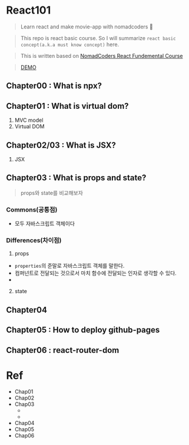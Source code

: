 # React101

> Learn react and make movie-app with nomadcoders 🚀

> This repo is react basic course. So I will summarize `react basic concept(a.k.a must know concept)` here.

> This is written based on [NomadCoders React Fundemental Course](https://nomadcoders.co/react-fundamentals)

> [DEMO](https://jjanmo.github.io/react101)

## Chapter00 : What is npx?

## Chapter01 : What is virtual dom?

1. MVC model
2. Virtual DOM

## Chapter02/03 : What is JSX?

1. JSX

## Chapter03 : What is props and state?

> props와 state를 비교해보자

### Commons(공통점)

-   모두 자바스크립트 객체이다

### Differences(차이점)

1. props

-   `properties`의 준말로 자바스크립트 객체를 말한다.
-   컴퍼넌트로 전달되는 것으로서 마치 함수에 전달되는 인자로 생각할 수 있다.
-

2. state

## Chapter04

## Chapter05 : How to deploy github-pages

## Chapter06 : react-router-dom

# Ref

-   Chap01
-   Chap02
-   Chap03
    -   [](https://github.com/uberVU/react-guide/blob/master/props-vs-state.md)
    -   [](https://lucybain.com/blog/2016/react-state-vs-pros/)
-   Chap04
-   Chap05
-   Chap06
